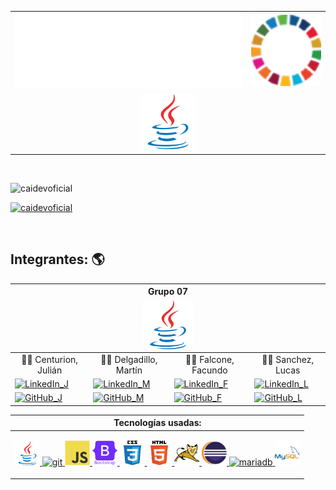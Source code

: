 <table>
    <tr>
        <td align='center'>
            <img alt="Logo UTN Large" src="https://github.com/caidevOficial/Java_FRGP_Trabajos/blob/main/assets/logo_utn_large.png?raw=true" href="https://www.frgp.utn.edu.ar/" width="390px"/>
        </td>
        <td align='center'>
            <img alt="Logo UTN Small" src="https://github.com/caidevOficial/Java_FRGP_Trabajos/blob/main/assets/logo_utn_small.png?raw=true" href="https://frgp.cvg.utn.edu.ar/" width="120px"/>
        </td>
    </tr>
    <tr>
        <td align="center" colspan='2'>
            <img alt="Logo Java" src="https://raw.githubusercontent.com/devicons/devicon/master/icons/java/java-original.svg?raw=true" height="90px" />
        </td>
    </tr>
</table></br>

<p align="left"> <img src="https://komarev.com/ghpvc/?username=caidevoficial&label=Profile%20views&color=0e75b6&style=flat" alt="caidevoficial" /> </p>

<p align="left"> <a href="https://github.com/caidevoficial"><img src="https://github-profile-trophy.vercel.app/?username=caidevoficial&theme=nord&column=7" alt="caidevoficial" /></a> </p><br>


## Integrantes: 🌎

<table class="quienes_somos">
  <theader>
    <th colspan="5"><center>Grupo 07</center></th>
    <tr>
      <td colspan="5">
        <div align='center' id='Logo'>
          <img class="circular" alt="SPD" align='center' src="https://raw.githubusercontent.com/devicons/devicon/master/icons/java/java-original.svg?raw=true" width="80px" height="80px"/>
        </div>
      </td>
    </tr>
  </theader>
  <tbody>
    <tr>
      <td>
        <center>🦸‍♂️ Centurion, Juli&aacute;n</center>
      </td>
      <td>
        <center>🦹‍♂️ Delgadillo, Mart&iacute;n</center>
      </td>
      <td>
        <center>🦹‍♂️ Falcone, Facundo</center>
      </td>
      <td>
        <center>🦹‍♂️ Sanchez, Lucas</center>
      </td>
    </tr>
    <tr>
      <td>
        <a href="https://www.linkedin.com/in/julian-centurion/"><img alt="LinkedIn_J" src="https://img.shields.io/badge/linkedin-%230077B5.svg?&style=for-the-badge&logo=linkedin&logoColor=white" width="125px" height="30px"/>
      </td>
      <td>
        <a href="https://www.linkedin.com/in/martin-delgadillo-32764a152/"><img alt="LinkedIn_M" src="https://img.shields.io/badge/linkedin-%230077B5.svg?&style=for-the-badge&logo=linkedin&logoColor=white" width="125px" height="30px"/>
      </td>
      <td>
        <a href="https://www.linkedin.com/in/facundo-falcone/"><img alt="LinkedIn_F" src="https://img.shields.io/badge/linkedin-%230077B5.svg?&style=for-the-badge&logo=linkedin&logoColor=white" width="125px" height="30px"/>
      </td>
      <td>
        <a href="https://www.linkedin.com/in/lg-sanchez/"><img alt="LinkedIn_L" src="https://img.shields.io/badge/linkedin-%230077B5.svg?&style=for-the-badge&logo=linkedin&logoColor=white" width="125px" height="30px"/>
      </td>
    </tr>
    <tr>
      <td>
        <a href="https://github.com/Julycen97"><img alt="GitHub_J" src="https://img.shields.io/badge/GitHub-%2312100E.svg?&style=for-the-badge&logo=Github&logoColor=white" width="125px" height="30px" />
      </td>
      <td>
        <a href="https://github.com/Pumbahlata"><img alt="GitHub_M" src="https://img.shields.io/badge/GitHub-%2312100E.svg?&style=for-the-badge&logo=Github&logoColor=white" width="125px" height="30px" />
      </td>
      <td>
        <a href="https://github.com/caidevOficial/"><img alt="GitHub_F" src="https://img.shields.io/badge/GitHub-%2312100E.svg?&style=for-the-badge&logo=Github&logoColor=white" width="125px" height="30px" />
      </td>
      <td>
        <a href="https://github.com/Lucasanche"><img alt="GitHub_L" src="https://img.shields.io/badge/GitHub-%2312100E.svg?&style=for-the-badge&logo=Github&logoColor=white" width="125px" height="30px" />
      </td>
    </tr>
  </tbody>
</table>


<table>
    <theader>
        <th colspan=2>Tecnolog&iacute;as usadas:</th>
    </theader>
    <tbody>
        <tr>
            <td><p>
              <a href="https://www.java.com" target="_blank">
                <img src="https://raw.githubusercontent.com/devicons/devicon/master/icons/java/java-original.svg" alt="java" width="40" height="40"/>
              </a>
              <a href="https://git-scm.com/" target="_blank">
                <img src="https://www.vectorlogo.zone/logos/git-scm/git-scm-icon.svg" alt="git" width="40" height="40"/>
              </a>
              <a href="https://developer.mozilla.org/en-US/docs/Web/JavaScript" target="_blank">
                <img src="https://raw.githubusercontent.com/devicons/devicon/master/icons/javascript/javascript-original.svg" alt="javascript" width="40" height="40"/>
              </a> 
              <a href="https://getbootstrap.com" target="_blank">
                  <img src="https://raw.githubusercontent.com/devicons/devicon/master/icons/bootstrap/bootstrap-plain-wordmark.svg" alt="bootstrap" width="40" height="40"/>
              </a> 
              <a href="https://www.w3schools.com/css/" target="_blank">
                  <img src="https://raw.githubusercontent.com/devicons/devicon/master/icons/css3/css3-original-wordmark.svg" alt="css3" width="40" height="40"/>
              </a> 
              <a href="https://www.w3.org/html/" target="_blank">
                  <img src="https://raw.githubusercontent.com/devicons/devicon/master/icons/html5/html5-original-wordmark.svg" alt="html5" width="40" height="40"/>
              </a> 
              <a href="http://tomcat.apache.org/" target="_blank">
                  <img src="https://github.com/caidevOficial/FF_Resume/blob/main/assets/icons/tomcat/tomcat-original.svg?raw=true" alt="TomCat" width="40" height="40"/>
              </a> 
                    <a href="https://www.eclipse.org/" target="_blank">
                  <img src="https://github.com/caidevOficial/Logos/blob/master/Lenguajes/logo-eclipse.png?raw=true" alt="Eclipse" width="40" height="40" />
              </a>
                    <a href="https://mariadb.org/" target="_blank">
                  <img src="https://www.vectorlogo.zone/logos/mariadb/mariadb-icon.svg" alt="mariadb" width="40" height="40"/>
              </a> 
              <a href="https://www.mysql.com/" target="_blank">
                  <img src="https://raw.githubusercontent.com/devicons/devicon/master/icons/mysql/mysql-original-wordmark.svg" alt="mysql" width="40" height="40"/>
              </a> 
            </td>
        </p>
        </tr>
    </tbody>
</table>
